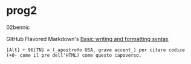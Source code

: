 # prog2
02bennic



GitHub Flavored Markdown's [Basic writing and formatting syntax](help.github.com/en/articles/basic-writing-and-formatting-syntax)

`[Alt] + 96[TN] = (_apostrofo USA, grave accent_) per citare codice (+0- come il pre dell'HTML) come questo capoverso.`
